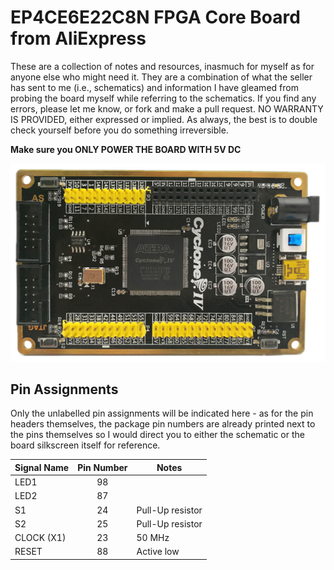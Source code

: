# EP4CE6E22C8N FPGA Core Board from AliExpress
These are a collection of notes and resources, inasmuch for myself as for anyone else who might need it. They are a combination of what the seller has sent to me (i.e., schematics) and information I have gleamed from probing the board myself while referring to the schematics. If you find any errors, please let me know, or fork and make a pull request. NO WARRANTY IS PROVIDED, either expressed or implied. As always, the best is to double check yourself before you do something irreversible.

**Make sure you ONLY POWER THE BOARD WITH 5V DC**

![alt text](CoreBoard1.png "Top view of Cyclone IV Core Board")

## Pin Assignments
Only the unlabelled pin assignments will be indicated here - as for the pin headers themselves, the package pin numbers are already printed next to the pins themselves
so I would direct you to either the schematic or the board silkscreen itself for reference.

| Signal Name | Pin Number | Notes |
| ----------- |:----------:| ----- |
| LED1        | 98         |       |
| LED2        | 87         |       |
| S1          | 24         | Pull-Up resistor |
| S2          | 25         | Pull-Up resistor |
| CLOCK (X1)  | 23         | 50 MHz |
| RESET       | 88         | Active low |
